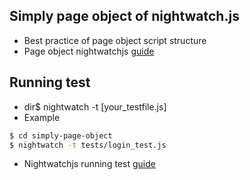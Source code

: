 ## Simply page object of nightwatch.js
* Best practice of page object script structure
* Page object nightwatchjs [guide](http://nightwatchjs.org/guide#page-objects)

## Running test
* dir$ nightwatch -t [your_testfile.js]
* Example
```sh
$ cd simply-page-object
$ nightwatch -t tests/login_test.js
```
* Nightwatchjs running test [guide](http://nightwatchjs.org/guide#running-tests)